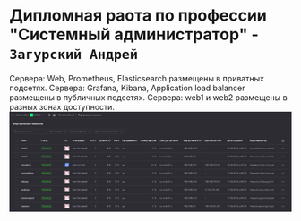 # Дипломная раота по профессии "Системный администратор" - `Загурский Андрей`

Сервера: Web, Prometheus, Elasticsearch размещены в приватных подсетях.
Сервера: Grafana, Kibana, Application load balancer размещены в публичных подсетях. 
Сервера: web1 и web2 размещены в разных зонах доступности.
![image](https://github.com/Anders1994/Diplom/blob/main/ScreenShots/1.png)
